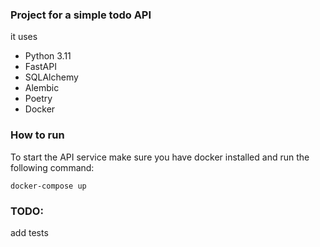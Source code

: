 ### Project for a simple todo API

it uses
* Python 3.11
* FastAPI
* SQLAlchemy
* Alembic
* Poetry
* Docker

### How to run
To start the API service make sure you have docker installed and run the following command:
```
docker-compose up
```

### TODO:
add tests